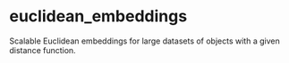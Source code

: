 # euclidean_embeddings
Scalable Euclidean embeddings for large datasets of objects with a
given distance function.
